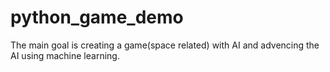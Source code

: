 # python_game_demo
The main goal is creating a game(space related) with AI and advencing the AI using machine learning.
